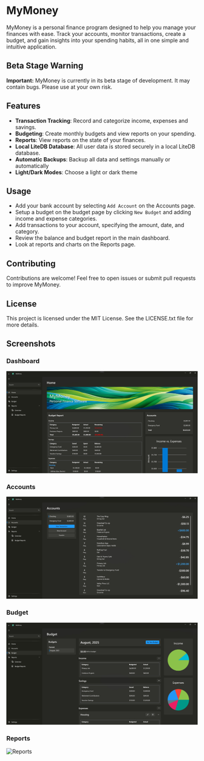 # MyMoney

MyMoney is a personal finance program designed to help you manage your finances with ease. Track your accounts, monitor transactions, create a budget, and gain insights into your spending habits, all in one simple and intuitive application.

## Beta Stage Warning

**Important:** MyMoney is currently in its beta stage of development. It may contain bugs. Please use at your own risk.

## Features

- **Transaction Tracking**: Record and categorize income, expenses and savings.
- **Budgeting**: Create monthly budgets and view reports on your spending.
- **Reports**: View reports on the state of your finances.
- **Local LiteDB Database**: All user data is stored securely in a local LiteDB database.
- **Automatic Backups**: Backup all data and settings manually or automatically
- **Light/Dark Modes**: Choose a light or dark theme  

## Usage
- Add your bank account by selecting ```Add Account``` on the Accounts page.
- Setup a budget on the budget page by clicking ```New Budget``` and adding income and expense categories.
- Add transactions to your account, specifying the amount, date, and category.
- Review the balance and budget report in the main dashboard.
- Look at reports and charts on the Reports page.

## Contributing
Contributions are welcome! Feel free to open issues or submit pull requests to improve MyMoney.

## License
This project is licensed under the MIT License. See the LICENSE.txt file for more details.

## Screenshots

### Dashboard
![Dashboard](Screenshots/dashboard.jpg)

### Accounts
![Accounts](Screenshots/accounts.jpg)

### Budget
![Budget](Screenshots/budget.jpg)

### Reports
![Reports](Screenshots/reports.gif)
